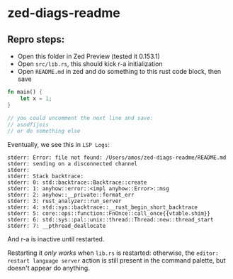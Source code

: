 # zed-diags-readme

## Repro steps:

  * Open this folder in Zed Preview (tested it 0.153.1)
  * Open `src/lib.rs`, this should kick r-a initialization
  * Open `README.md` in zed and do something to this rust code block, then save

```rust
fn main() {
    let x = 1;
}

// you could uncomment the next line and save:
// asodfijois
// or do something else
```

Eventually, we see this in `LSP Logs`:

```
stderr: Error: file not found: /Users/amos/zed-diags-readme/README.md
stderr: sending on a disconnected channel
stderr:
stderr: Stack backtrace:
stderr: 0: std::backtrace::Backtrace::create
stderr: 1: anyhow::error::<impl anyhow::Error>::msg
stderr: 2: anyhow::__private::format_err
stderr: 3: rust_analyzer::run_server
stderr: 4: std::sys::backtrace::__rust_begin_short_backtrace
stderr: 5: core::ops::function::FnOnce::call_once{{vtable.shim}}
stderr: 6: std::sys::pal::unix::thread::Thread::new::thread_start
stderr: 7: __pthread_deallocate
```

And r-a is inactive until restarted.

Restarting it _only works_ when `lib.rs` is restarted:
otherwise, the `editor: restart language server` action
is still present in the command palette, but doesn't
appear do anything.
